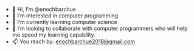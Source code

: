 - 👋 Hi, I’m @enochbarchue
- 👀 I’m interested in computer programming 
- 🌱 I’m currently learning computer science 
- 💞️ I’m looking to collaborate with computer programmers who will help me speed my learning capability.
- 📫 You reach by: enochbarchue2018@gmail.com 

<!---
enochbarchue/enochbarchue is a ✨ special ✨ repository because its `README.md` (this file) appears on your GitHub profile.
You can click the Preview link to take a look at your changes.
--->
